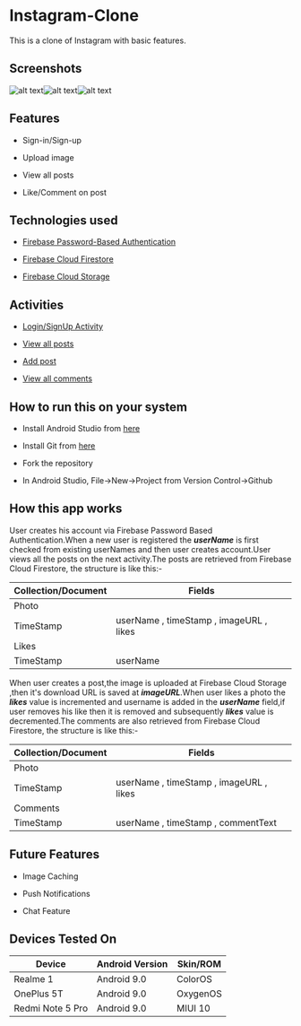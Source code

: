 # Instagram-Clone
This is a clone of Instagram with basic features.
## Screenshots
![alt text](https://github.com/rheo-chiti/InstagramClone/blob/master/app/src/main/res/drawable/5d71072f-b117-448d-9ebd-11d8a3a62e47.jfif)![alt text](https://github.com/rheo-chiti/InstagramClone/blob/master/app/src/main/res/drawable/42e07529-3a3d-4efb-ad3b-8741a43b918d.jfif)![alt text](https://github.com/rheo-chiti/InstagramClone/blob/master/app/src/main/res/drawable/f6fb6a7b-bc09-471f-bfce-24c262f26ee4.jfif)

## Features

- Sign-in/Sign-up

- Upload image

- View all posts

- Like/Comment on post

## Technologies used

- [Firebase Password-Based Authentication](https://firebase.google.com/docs/auth/android/password-auth)

- [Firebase Cloud Firestore](https://firebase.google.com/docs/firestore/)

- [Firebase Cloud Storage](https://firebase.google.com/docs/storage/)

## Activities

- [Login/SignUp Activity](https://github.com/rheo-chiti/InstagramClone/blob/master/app/src/main/java/com/example/chat/MainActivity.java)

- [View all posts](https://github.com/rheo-chiti/InstagramClone/blob/master/app/src/main/java/com/example/chat/ViewPhoto.java)

- [Add post](https://github.com/rheo-chiti/InstagramClone/blob/master/app/src/main/java/com/example/chat/AddPhoto.java)

- [View all comments](https://github.com/rheo-chiti/InstagramClone/blob/master/app/src/main/java/com/example/chat/ViewComments.java)

## How to run this on your system

- Install Android Studio from [here](https://developer.android.com/studio)

- Install Git from [here](https://git-scm.com/downloads)

- Fork the repository 

- In Android Studio, File->New->Project from Version Control->Github

## How this app works

User creates his account via Firebase Password Based Authentication.When a new user is registered the ***userName*** is first checked from existing userNames and then user creates account.User views all the posts on the next activity.The posts are retrieved from Firebase Cloud Firestore, the structure is like this:-

| Collection/Document  | Fields |
| ------------- | ------------- |
| Photo  |   |
| TimeStamp  | userName , timeStamp , imageURL , likes  |       
| Likes  |   |       
| TimeStamp  | userName |       

When user creates a post,the image is uploaded at Firebase Cloud Storage ,then it's download URL is saved at ***imageURL***.When user likes a photo the ***likes*** value is incremented and username is added in the ***userName*** field,if user removes his like then it is removed and subsequently ***likes*** value is decremented.The comments are also retrieved from Firebase Cloud Firestore, the structure is like this:-

| Collection/Document  | Fields |
| ------------- | ------------- |
| Photo  |   |
| TimeStamp  | userName , timeStamp , imageURL , likes  |       
| Comments  |   |       
| TimeStamp  | userName , timeStamp , commentText |    

## Future Features

- Image Caching

- Push Notifications

- Chat Feature

## Devices Tested On

| Device  | Android Version | Skin/ROM |
| ------------- | ------------- | ------------- |
| Realme 1  |  Android 9.0 | ColorOS |
| OnePlus 5T  |  Android 9.0 | OxygenOS |
| Redmi Note 5 Pro  |  Android 9.0 | MIUI 10 |
